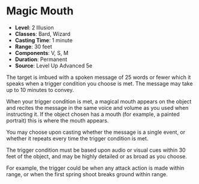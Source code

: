 # Magic Mouth

- **Level**: 2 Illusion
- **Classes**: Bard, Wizard
- **Casting Time**: 1 minute
- **Range**: 30 feet
- **Components**: V, S, M
- **Duration**: Permanent
- **Source**: Level Up Advanced 5e

The target is imbued with a spoken message of 25 words or fewer which it speaks when a trigger condition you choose is met. The message may take up to 10 minutes to convey.

When your trigger condition is met, a magical mouth appears on the object and recites the message in the same voice and volume as you used when instructing it. If the object chosen has a mouth (for example, a painted portrait) this is where the mouth appears.

You may choose upon casting whether the message is a single event, or whether it repeats every time the trigger condition is met.

The trigger condition must be based upon audio or visual cues within 30 feet of the object, and may be highly detailed or as broad as you choose.

For example, the trigger could be when any attack action is made within range, or when the first spring shoot breaks ground within range.

